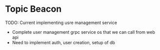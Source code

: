# Topic Beacon
TODO: Current implementing usre management service
- Complete user management grpc service os that we can call from web api
- Need to implement auth, user creation, setup of db